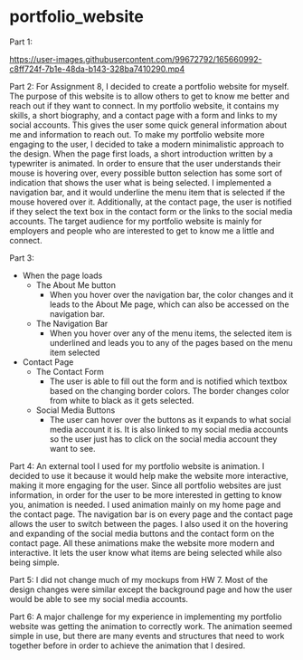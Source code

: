 # portfolio_website

Part 1: 

https://user-images.githubusercontent.com/99672792/165660992-c8ff724f-7b1e-48da-b143-328ba7410290.mp4


Part 2: For Assignment 8, I decided to create a portfolio website for myself. The purpose of this website is to allow others to get to know me better and reach out if they want to connect. In my portfolio website, it contains my skills, a short biography, and a contact page with a form and links to my social accounts. This gives the user some quick general information about me and information to reach out. To make my portfolio website more engaging to the user, I decided to take a modern minimalistic approach to the design. When the page first loads, a short introduction written by a typewriter is animated. In order to ensure that the user understands their mouse is hovering over, every possible button selection has some sort of indication that shows the user what is being selected. I implemented a navigation bar, and it would underline the menu item that is selected if the mouse hovered over it. Additionally, at the contact page, the user is notified if they select the text box in the contact form or the links to the social media accounts. The target audience for my portfolio website is mainly for employers and people who are interested to get to know me a little and connect. 

Part 3:       
* When the page loads 
  * The About Me button 
    * When you hover over the navigation bar, the color changes and it leads to the About Me page, which can also be accessed on the navigation bar. 
  * The Navigation Bar
    * When you hover over any of the menu items, the selected item is underlined and leads you to any of the pages based on the menu item selected 
* Contact Page 
  * The Contact Form 
    * The user is able to fill out the form and is notified which textbox based on the changing border colors. The border changes color from white to black as it gets selected. 
  * Social Media Buttons 
    * The user can hover over the buttons as it expands to what social media account it is. It is also linked to my social media accounts so the user just has to click on the social media account they want to see. 

Part 4: 
An external tool I used for my portfolio website is animation. I decided to use it because it would help make the website more interactive, making it more engaging for the user. Since all portfolio websites are just information, in order for the user to be more interested in getting to know you, animation is needed. I used animation mainly on my home page and the contact page. The navigation bar is on every page and the contact page allows the user to switch between the pages. I also used it on the hovering and expanding of the social media buttons and the contact form on the contact page. All these animations make the website more modern and interactive. It lets the user know what items are being selected while also being simple.

Part 5: 
I did not change much of my mockups from HW 7. Most of the design changes were similar except the background page and how the user would be able to see my social media accounts. 

Part 6: 
A major challenge for my experience in implementing my portfolio website was getting the animation to correctly work. The animation seemed simple in use, but there are many events and structures that need to work together before in order to achieve the animation that I desired. 

